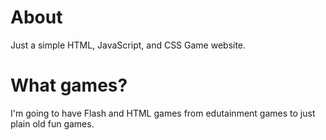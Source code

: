# About
Just a simple HTML, JavaScript,
and CSS Game website.

# What games?
I'm going to have Flash and HTML games
from edutainment games to just plain old fun games.
